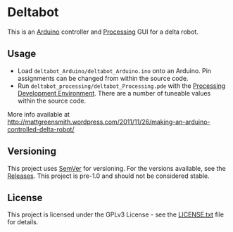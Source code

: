 # Deltabot

This is an [Arduino](https://www.arduino.cc/) controller and [Processing](https://processing.org) GUI for a delta robot.

## Usage

- Load `deltabot_Arduino/deltabot_Arduino.ino` onto an Arduino. Pin assignments can be changed from within the source code.
- Run `deltabot_processing/deltabot_Processing.pde` with the [Processing Development Environment](https://processing.org/reference/environment/). There are a number of tuneable values within the source code.

More info available at http://mattgreensmith.wordpress.com/2011/11/26/making-an-arduino-controlled-delta-robot/

## Versioning

This project uses [SemVer](http://semver.org/) for versioning. For the versions available, see the [Releases](https://github.com/mgreensmith/deltabot/releases). This project is pre-1.0 and should not be considered stable.

## License

This project is licensed under the GPLv3 License - see the [LICENSE.txt](LICENSE.txt) file for details.
